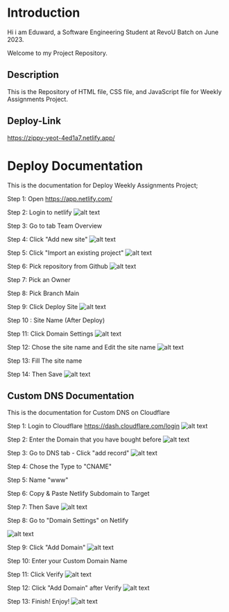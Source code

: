 
# Introduction

Hi i am Eduward, a Software Engineering Student at RevoU Batch on June 2023.

Welcome to my Project Repository.


## Description

This is the Repository of HTML file, CSS file, and JavaScript file for Weekly Assignments Project.


## Deploy-Link

https://zippy-yeot-4ed1a7.netlify.app/

# Deploy Documentation

This is the documentation for Deploy Weekly Assignments Project;

Step 1: Open https://app.netlify.com/

Step 2: Login to netlify
![alt text](https://github.com/RevoU-FSSE-2/week-4-Eduwardstp/blob/main/pict/assets%20documentasi/Login%20%26%20Deploy%20Netlify/1-2%20login%20netlify.png?raw=true)

Step 3: Go to tab Team Overview

Step 4: Click "Add new site"
![alt text](https://github.com/RevoU-FSSE-2/week-4-Eduwardstp/blob/main/pict/assets%20documentasi/Login%20%26%20Deploy%20Netlify/3-4%20add%20new%20site.png?raw=true)

Step 5: Click "Import an existing project"
![alt text](https://github.com/RevoU-FSSE-2/week-4-Eduwardstp/blob/main/pict/assets%20documentasi/Login%20%26%20Deploy%20Netlify/5%20import%20an%20existing%20project.png?raw=true)

Step 6: Pick repository from Github
![alt text](https://github.com/RevoU-FSSE-2/week-4-Eduwardstp/blob/main/pict/assets%20documentasi/Login%20%26%20Deploy%20Netlify/6%20pilih%20repository%20dari%20github.png?raw=true)

Step 7: Pick an Owner

Step 8: Pick Branch Main

Step 9: Click Deploy Site
![alt text](https://github.com/RevoU-FSSE-2/week-4-Eduwardstp/blob/main/pict/assets%20documentasi/Login%20%26%20Deploy%20Netlify/7-9%20pilih%20branch%20main%20and%20deploy.png?raw=true)

Step 10 : Site Name (After Deploy)

Step 11: Click Domain Settings
![alt text](https://github.com/RevoU-FSSE-2/week-4-Eduwardstp/blob/main/pict/assets%20documentasi/Login%20%26%20Deploy%20Netlify/10-11%20hasil%20deploy%20%26%20setting%20domain.png?raw=true)

Step 12: Chose the site name and Edit the site name
![alt text](https://github.com/RevoU-FSSE-2/week-4-Eduwardstp/blob/main/pict/assets%20documentasi/Login%20%26%20Deploy%20Netlify/12%20edit%20site%20name.png?raw=true)

Step 13: Fill The site name

Step 14: Then Save
![alt text](https://github.com/RevoU-FSSE-2/week-4-Eduwardstp/blob/main/pict/assets%20documentasi/Login%20%26%20Deploy%20Netlify/13-14%20change%20name%20and%20save.png?raw=true)


## Custom DNS Documentation

This is the documentation for Custom DNS on Cloudflare

Step 1: Login to Cloudflare https://dash.cloudflare.com/login
![alt text](https://github.com/RevoU-FSSE-2/week-4-Eduwardstp/blob/main/pict/assets%20documentasi/custom%20DNS/1%20login%20cloudflare.png?raw=true)

Step 2: Enter the Domain that you have bought before
![alt text](https://github.com/RevoU-FSSE-2/week-4-Eduwardstp/blob/main/pict/assets%20documentasi/custom%20DNS/2%20enter%20domain%20and%20add%20site.png?raw=true)

Step 3: Go to DNS tab - Click "add record"
![alt text](https://github.com/RevoU-FSSE-2/week-4-Eduwardstp/blob/main/pict/assets%20documentasi/custom%20DNS/3%20add%20record.png?raw=true)

Step 4: Chose the Type to "CNAME"

Step 5: Name "www"

Step 6: Copy & Paste Netlify Subdomain to Target

Step 7: Then Save
![alt text](https://github.com/RevoU-FSSE-2/week-4-Eduwardstp/blob/main/pict/assets%20documentasi/custom%20DNS/4-7%20type%20Name%20Target%20save.png?raw=true)

Step 8: Go to "Domain Settings" on Netlify

![alt text](https://github.com/RevoU-FSSE-2/week-4-Eduwardstp/blob/main/pict/assets%20documentasi/custom%20DNS/8%20go%20to%20netlify%20domain%20setting.png?raw=true)

Step 9: Click "Add Domain"
![alt text](https://github.com/RevoU-FSSE-2/week-4-Eduwardstp/blob/main/pict/assets%20documentasi/custom%20DNS/9%20add%20domain.png?raw=true)

Step 10: Enter your Custom Domain Name

Step 11: Click Verify
![alt text](https://github.com/RevoU-FSSE-2/week-4-Eduwardstp/blob/main/pict/assets%20documentasi/custom%20DNS/10-11%20input%20custom%20domain%20and%20verify.png?raw=true)

Step 12: Click "Add Domain" after Verify
![alt text](https://github.com/RevoU-FSSE-2/week-4-Eduwardstp/blob/main/pict/assets%20documentasi/custom%20DNS/12%20add%20domain.png?raw=true)

Step 13: Finish! Enjoy!
![alt text](https://github.com/RevoU-FSSE-2/week-4-Eduwardstp/blob/main/pict/assets%20documentasi/custom%20DNS/13%20done.png?raw=true)








